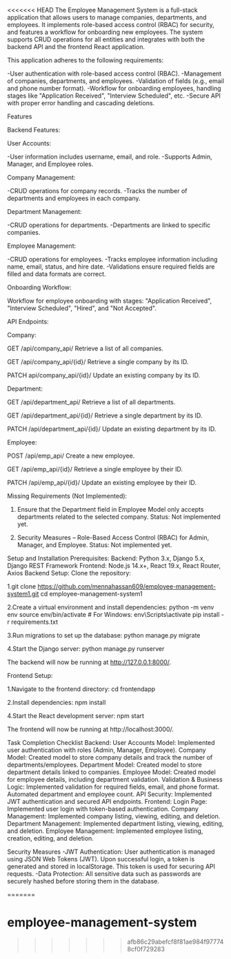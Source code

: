 <<<<<<< HEAD
The Employee Management System is a full-stack application that allows users to manage companies, departments, and employees. It implements role-based access control (RBAC) for security, and features a workflow for onboarding new employees. The system supports CRUD operations for all entities and integrates with both the backend API and the frontend React application.

This application adheres to the following requirements:

-User authentication with role-based access control (RBAC).
-Management of companies, departments, and employees.
-Validation of fields (e.g., email and phone number format).
-Workflow for onboarding employees, handling stages like "Application Received", "Interview Scheduled", etc.
-Secure API with proper error handling and cascading deletions.

Features

Backend Features:

User Accounts:

-User information includes username, email, and role.
-Supports Admin, Manager, and Employee roles.

Company Management:

-CRUD operations for company records.
-Tracks the number of departments and employees in each company.

Department Management:

-CRUD operations for departments.
-Departments are linked to specific companies.

Employee Management:

-CRUD operations for employees.
-Tracks employee information including name, email, status, and hire date.
-Validations ensure required fields are filled and data formats are correct.

Onboarding Workflow:

Workflow for employee onboarding with stages: "Application Received", "Interview Scheduled", "Hired", and "Not Accepted".

API Endpoints:

Company:

GET /api/company_api/
Retrieve a list of all companies.

GET /api/company_api/{id}/
Retrieve a single company by its ID.

PATCH api/company_api/{id}/
Update an existing company by its ID.

Department:

GET /api/department_api/
Retrieve a list of all departments.

GET /api/department_api/{id}/
Retrieve a single department by its ID.

PATCH /api/department_api/{id}/
Update an existing department by its ID.

Employee:

POST /api/emp_api/
Create a new employee.

GET /api/emp_api/{id}/
Retrieve a single employee by their ID.

PATCH /api/emp_api/{id}/
Update an existing employee by their ID.

Missing Requirements (Not Implemented):
1. Ensure that the Department field in Employee Model only accepts departments related to the selected company.
Status: Not implemented yet.

3. Security Measures – Role-Based Access Control (RBAC) for Admin, Manager, and Employee.
Status: Not implemented yet.

Setup and Installation
Prerequisites:
Backend: Python 3.x, Django 5.x, Django REST Framework
Frontend: Node.js 14.x+, React 19.x, React Router, Axios
Backend Setup:
Clone the repository:

1.git clone https://github.com/mennahassan609/employee-management-system1.git
cd employee-management-system1

2.Create a virtual environment and install dependencies:
python -m venv env
source env/bin/activate  # For Windows: env\Scripts\activate
pip install -r requirements.txt

3.Run migrations to set up the database:
python manage.py migrate

4.Start the Django server:
python manage.py runserver

The backend will now be running at http://127.0.0.1:8000/.

Frontend Setup:

1.Navigate to the frontend directory:
cd frontendapp

2.Install dependencies:
npm install

4.Start the React development server:
npm start

The frontend will now be running at http://localhost:3000/.

Task Completion Checklist
Backend:
User Accounts Model: Implemented user authentication with roles (Admin, Manager, Employee).
Company Model: Created model to store company details and track the number of departments/employees.
Department Model: Created model to store department details linked to companies.
Employee Model: Created model for employee details, including department validation.
Validation & Business Logic: Implemented validation for required fields, email, and phone format. Automated department and employee count.
API Security: Implemented JWT authentication and secured API endpoints.
Frontend:
Login Page: Implemented user login with token-based authentication.
Company Management: Implemented company listing, viewing, editing, and deletion.
Department Management: Implemented department listing, viewing, editing, and deletion.
Employee Management: Implemented employee listing, creation, editing, and deletion.

Security Measures
-JWT Authentication: User authentication is managed using JSON Web Tokens (JWT). Upon successful login, a token is generated and stored in localStorage. This token is used for securing API requests.
-Data Protection: All sensitive data such as passwords are securely hashed before storing them in the database.

=======
# employee-management-system
>>>>>>> afb86c29abefcf8f81ae984f977748cf0f729283
